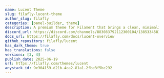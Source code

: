 ```yaml
---
name: Lucent Theme
slug: filafly-lucent-theme
author_slug: filafly
categories: [panel-builder, theme]
description: A premium theme for Filament that brings a clean, minimalist design to your admin panels and forms. Carefully crafted to enhance your application's visual appeal while maintaining Filament's powerful functionality.
discord_url: https://discord.com/channels/883083792112300104/1385334581657342044
docs_url: https://filafly.com/docs/lucent-overview
github_repository: filafly/lucent
has_dark_theme: true
has_translations: false
versions: [3, 4]
publish_date: 2025-06-19
url: https://filafly.com/themes/lucent
anystack_id: 9e304159-d21b-4ca2-81a1-2fbe3f5bc292
---
```


